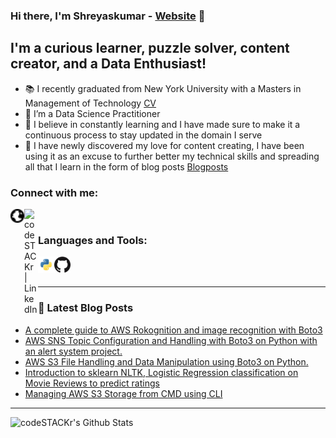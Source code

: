 
### Hi there, I'm Shreyaskumar - [Website][website] 👋

## I'm a curious learner, puzzle solver, content creator, and a Data Enthusiast!
- 📚 I recently graduated from New York University with a Masters in Management of Technology [CV][resume]
- 🔭 I’m a Data Science Practitioner
- 🌱 I believe in constantly learning and I have made sure to make it a continuous process to stay updated in the domain I serve
- 👯 I have newly discovered my love for content creating, I have been using it as an excuse to further better my technical skills and spreading all that I learn in the form of blog posts [Blogposts][portfolio]

### Connect with me:

[<img align="left" alt="codeSTACKr.com" width="22px" src="https://raw.githubusercontent.com/iconic/open-iconic/master/svg/globe.svg" />][portfolio]
[<img align="left" alt="codeSTACKr | LinkedIn" width="22px" src="https://cdn.jsdelivr.net/npm/simple-icons@v3/icons/linkedin.svg" />][linkedin]

<br />

### Languages and Tools:


[<img align="left" alt="python" width="26px" src="https://raw.githubusercontent.com/github/explore/80688e429a7d4ef2fca1e82350fe8e3517d3494d/topics/python/python.png" />][portfolio]
[<img align="left" alt="GitHub" width="26px" src="https://raw.githubusercontent.com/github/explore/78df643247d429f6cc873026c0622819ad797942/topics/github/github.png" />][github]


<br />
<br />



---

### 📕 Latest Blog Posts
<!-- BLOG-POST-LIST:START -->
- [A complete guide to AWS Rokognition and image recognition with Boto3](https://shreyash1811.github.io/python/aws_rekog/)
- [AWS SNS Topic Configuration and Handling with Boto3 on Python with an alert system project.](https://shreyash1811.github.io/python/aws_sns_boto3/)
- [AWS S3 File Handling and Data Manipulation using Boto3 on Python.](https://shreyash1811.github.io/python/aws_s3_boto3/)
- [Introduction to sklearn NLTK, Logistic Regression classification on Movie Reviews to predict ratings](https://shreyash1811.github.io/python/movie_review/)
- [Managing AWS S3 Storage from CMD using CLI](https://shreyash1811.github.io/python/aws_cli/)
<!-- BLOG-POST-LIST:END -->

---

<img align="left" alt="codeSTACKr's Github Stats" src="https://github-readme-stats.codestackr.vercel.app/api?username=Shreyash1811&show_icons=true&hide_border=true" />

[website]: https://shreyash1811.github.io/
[linkedin]: https://www.linkedin.com/in/shreyaskumar-nyu/
[portfolio]: https://shreyash1811.github.io/machine-learning/
[github]: https://github.com/Shreyash1811?tab=repositories
[resume]: https://github.com/Shreyash1811/Shreyash1811.github.io/blob/master/images/Shreyashkathiriya_resume_Spring2020.pdf
